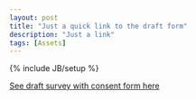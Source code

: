 ```yaml
---
layout: post
title: "Just a quick link to the draft form"
description: "Just a link"
tags: [Assets]
---
```

{% include JB/setup %}


[See draft survey with consent form here](https://forms.gle/8yUuGYaCidMgbN5E8)